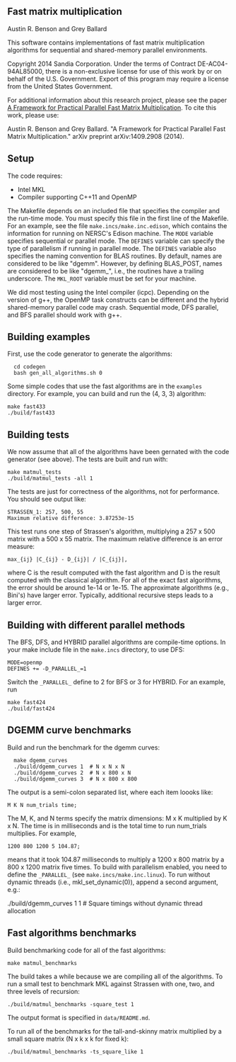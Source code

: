 Fast matrix multiplication
--------
Austin R. Benson and Grey Ballard

This software contains implementations of fast matrix multiplication algorithms for
sequential and shared-memory parallel environments.

Copyright 2014 Sandia Corporation. Under the terms of Contract DE-AC04-94AL85000, there is a non-exclusive license for use of this work by or on behalf of the U.S. Government. Export of this program may require a license from the United States Government.

For additional information about this research project, please see the paper [A Framework for Practical Parallel Fast Matrix Multiplication](http://arxiv.org/pdf/1409.2908v1.pdf).
To cite this work, please use:

Austin R. Benson and Grey Ballard. "A Framework for Practical Parallel Fast Matrix Multiplication." arXiv preprint arXiv:1409.2908 (2014).



Setup
--------
The code requires:
* Intel MKL
* Compiler supporting C++11 and OpenMP

The Makefile depends on an included file that specifies the compiler and the run-time mode.
You must specify this file in the first line of the Makefile.
For an example, see the file `make.incs/make.inc.edison`, which contains the information for running
on NERSC's Edison machine.
The `MODE` variable specifies sequential or parallel mode.
The `DEFINES` variable can specify the type of parallelism if running in parallel mode.
The `DEFINES` variable also specifies the naming convention for BLAS routines.
By default, names are considered to be like "dgemm".
However, by defining BLAS_POST, names are considered to be like "dgemm_", i.e., the routines have a trailing underscore.
The `MKL_ROOT` variable must be set for your machine.

We did most testing using the Intel compiler (icpc).
Depending on the version of g++, the OpenMP task constructs can be different and the hybrid shared-memory
parallel code may crash.  Sequential mode, DFS parallel, and BFS parallel should work with g++.

Building examples
--------
First, use the code generator to generate the algorithms:
          
	  cd codegen
	  bash gen_all_algorithms.sh 0

Some simple codes that use the fast algorithms are in the `examples` directory.
For example, you can build and run the (4, 3, 3) algorithm:

    make fast433
    ./build/fast433

Building tests
--------

We now assume that all of the algorithms have been gernated with the code generator (see above).
The tests are built and run with:

    make matmul_tests
    ./build/matmul_tests -all 1

The tests are just for correctness of the algorithms, not for performance.
You should see output like:

    STRASSEN_1: 257, 500, 55
    Maximum relative difference: 3.87253e-15

This test runs one step of Strassen's algorithm, multiplying a 257 x 500 matrix with a 500 x 55 matrix.
The maximum relative difference is an error measure:

    max_{ij} |C_{ij} - D_{ij}| / |C_{ij}|,

where C is the result computed with the fast algorithm and D is the result computed with the classical algorithm.
For all of the exact fast algorithms, the error should be around 1e-14 or 1e-15.
The approximate algorithms (e.g., Bini's) have larger error.
Typically, additional recursive steps leads to a larger error.


Building with different parallel methods
--------

The BFS, DFS, and HYBRID parallel algorithms are compile-time options.
In your make include file in the `make.incs` directory, to use DFS:

    MODE=openmp
    DEFINES += -D_PARALLEL_=1

Switch the `_PARALLEL_` define to 2 for BFS or 3 for HYBRID.
For an example, run

    make fast424
    ./build/fast424



DGEMM curve benchmarks
--------
Build and run the benchmark for the dgemm curves:
      
      make dgemm_curves
      ./build/dgemm_curves 1  # N x N x N
      ./build/dgemm_curves 2  # N x 800 x N
      ./build/dgemm_curves 3  # N x 800 x 800

The output is a semi-colon separated list, where each item loooks like:

    M K N num_trials time;

The M, K, and N terms specify the matrix dimensions: M x K multiplied by K x N.
The time is in milliseconds and is the total time to run num_trials multiplies.
For example,

    1200 800 1200 5 104.87;

means that it took 104.87 milliseconds to multiply a 1200 x 800 matrix by a 800 x 1200 matrix five times.
To build with parallelism enabled, you need to define the `_PARALLEL_` (see `make.incs/make.inc.linux`).
To run without dynamic threads (i.e., mkl_set_dynamic(0)), append a second argument, e.g.:

   ./build/dgemm_curves 1 1  # Square timings without dynamic thread allocation



Fast algorithms benchmarks
--------
Build benchmarking code for all of the fast algorithms:

    make matmul_benchmarks

The build takes a while because we are compiling all of the algorithms.
To run a small test to benchmark MKL against Strassen with one, two, and three levels of recursion:

    ./build/matmul_benchmarks -square_test 1

The output format is specified in `data/README.md`.

To run all of the benchmarks for the tall-and-skinny matrix multiplied by a small square matrix (N x k x k for fixed k):

    ./build/matmul_benchmarks -ts_square_like 1

